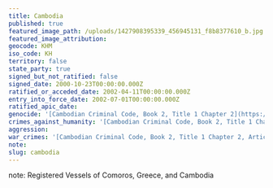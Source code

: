 ```yaml
---
title: Cambodia
published: true
featured_image_path: /uploads/1427908395339_456945131_f8b8377610_b.jpg
featured_image_attribution:
geocode: KHM
iso_code: KH
territory: false
state_party: true
signed_but_not_ratified: false
signed_date: 2000-10-23T00:00:00.000Z
ratified_or_acceded_date: 2002-04-11T00:00:00.000Z
entry_into_force_date: 2002-07-01T00:00:00.000Z
ratified_apic_date:
genocide: '[Cambodian Criminal Code, Book 2, Title 1 Chapter 2](https://iccdb.hrlc.net/data/doc/242/keyword/13/)'
crimes_against_humanity: '[Cambodian Criminal Code, Book 2, Title 1 Chapter 2, Article 188](https://iccdb.hrlc.net/data/doc/242/keyword/13/)'
aggression:
war_crimes: '[Cambodian Criminal Code, Book 2, Title 1 Chapter 2, Article 193-194](https://iccdb.hrlc.net/data/doc/242/keyword/13/)'
note:
slug: cambodia
---
```



note: Registered Vessels of Comoros, Greece, and Cambodia